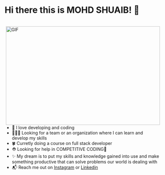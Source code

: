 # Hi there this is MOHD SHUAIB! 👋
<br>

<img align="right" alt="GIF" src="https://github.com/arsentieva/arsentieva/blob/main/code.gif?raw=true" width="500" height="320" />

* 💙 I love developing and coding
* 🧑‍🤝‍🧑 Looking for a team or an organization where I can learn and develop my skills
* 🍀 Curretly doing a course on full stack developer
* ⛑️ Looking for help in COMPETITIVE CODING🥺
* ✨ My dream is to put my skills and knowledge gained into use and make something productive that can solve problems our world is dealing with
* 📬 Reach me out on [Instagram](www.instagram.com/shuaib_6428/) or [Linkedin](www.linkedin.com/in/mohd-shuaib6428) 


